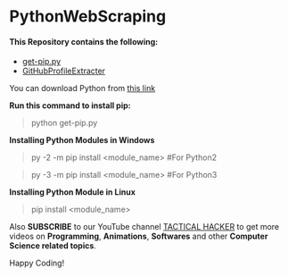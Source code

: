 # PythonWebScraping

#### This Repository contains the following:
- [get-pip.py](https://github.com/TacticalHacker/PythonWebScraping/blob/master/get-pip.py)
- [GitHubProfileExtracter](https://github.com/TacticalHacker/PythonWebScraping/blob/master/GitHubProfileExtracter.py)

You can download Python from [this link](https://www.python.org/downloads/)

**Run this command to install pip:**

> python get-pip.py

**Installing Python Modules in Windows**

>	py -2 -m pip install <module_name> #For Python2

>	py -3 -m pip install <module_name> #For Python3

**Installing Python Module in Linux**
	
 > pip install <module_name>

Also **SUBSCRIBE** to our YouTube channel [TACTICAL HACKER](https://www.youtube.com/channel/UCbhGxvpuObxw5vZsvbKa1Cg) to get more videos on **Programming**, **Animations**, **Softwares** and other **Computer Science related topics**.

Happy Coding!
